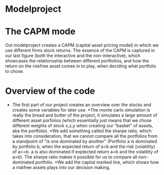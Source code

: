 # Modelproject

# The CAPM mode
Out modelproject creates a CAPM (capital asset pricing model) in which we use different firms stock returns. The essence of the CAPM is captured in our last figure (both the interactive and the non-interactive), which showcases the relationsship between different portfoilios, and how the return on the riskfree asset comes in to play, when deciding what portfolio to chose.

# Overview of the code 
* The first part of our project creates an overview over the stocks and creates some variables for later use.
 *The monte carlo simulation is really the bread and butter of the project, it simulates a large amount of different asset porfolios (which essentially just means that we chose different weights of stock x,z,y when creating our "basket" of assets, aka the portfolio).
 *We add something called the sharpe ratio, which takes into consideration, that we cannot compare all the portfolios from a standpoint of "is one dominated by another" (Portfolio a is dominated by portfolio b, when the expected return of a<b and the risk (volatility) of a>=b. a is also dominated if exptected return a=b and the volatility of a>b). The sharpe ratio makes it possible for us to compare all non-dominated portfolio.
 *We add the capital marked line, which shows how a riskfree assets plays into our decision making.
